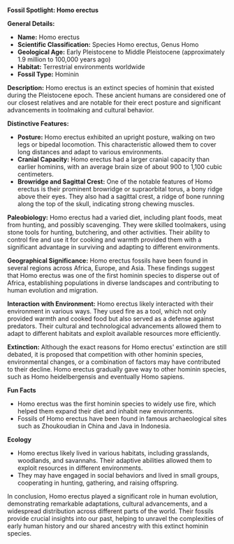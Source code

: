 **Fossil Spotlight: Homo erectus**

**General Details:**
- **Name:** Homo erectus
- **Scientific Classification:** Species Homo erectus, Genus Homo
- **Geological Age:** Early Pleistocene to Middle Pleistocene (approximately 1.9 million to 100,000 years ago)
- **Habitat:** Terrestrial environments worldwide
- **Fossil Type:** Hominin

**Description:**
Homo erectus is an extinct species of hominin that existed during the Pleistocene epoch. These ancient humans are considered one of our closest relatives and are notable for their erect posture and significant advancements in toolmaking and cultural behavior.

**Distinctive Features:**
- **Posture:** Homo erectus exhibited an upright posture, walking on two legs or bipedal locomotion. This characteristic allowed them to cover long distances and adapt to various environments.
- **Cranial Capacity:** Homo erectus had a larger cranial capacity than earlier hominins, with an average brain size of about 900 to 1,100 cubic centimeters.
- **Browridge and Sagittal Crest:** One of the notable features of Homo erectus is their prominent browridge or supraorbital torus, a bony ridge above their eyes. They also had a sagittal crest, a ridge of bone running along the top of the skull, indicating strong chewing muscles.

**Paleobiology:**
Homo erectus had a varied diet, including plant foods, meat from hunting, and possibly scavenging. They were skilled toolmakers, using stone tools for hunting, butchering, and other activities. Their ability to control fire and use it for cooking and warmth provided them with a significant advantage in surviving and adapting to different environments.

**Geographical Significance:**
Homo erectus fossils have been found in several regions across Africa, Europe, and Asia. These findings suggest that Homo erectus was one of the first hominin species to disperse out of Africa, establishing populations in diverse landscapes and contributing to human evolution and migration.

**Interaction with Environment:**
Homo erectus likely interacted with their environment in various ways. They used fire as a tool, which not only provided warmth and cooked food but also served as a defense against predators. Their cultural and technological advancements allowed them to adapt to different habitats and exploit available resources more efficiently.

**Extinction:**
Although the exact reasons for Homo erectus' extinction are still debated, it is proposed that competition with other hominin species, environmental changes, or a combination of factors may have contributed to their decline. Homo erectus gradually gave way to other hominin species, such as Homo heidelbergensis and eventually Homo sapiens.

**Fun Facts**
- Homo erectus was the first hominin species to widely use fire, which helped them expand their diet and inhabit new environments.
- Fossils of Homo erectus have been found in famous archaeological sites such as Zhoukoudian in China and Java in Indonesia.

**Ecology**
- Homo erectus likely lived in various habitats, including grasslands, woodlands, and savannahs. Their adaptive abilities allowed them to exploit resources in different environments.
- They may have engaged in social behaviors and lived in small groups, cooperating in hunting, gathering, and raising offspring.

In conclusion, Homo erectus played a significant role in human evolution, demonstrating remarkable adaptations, cultural advancements, and a widespread distribution across different parts of the world. Their fossils provide crucial insights into our past, helping to unravel the complexities of early human history and our shared ancestry with this extinct hominin species.